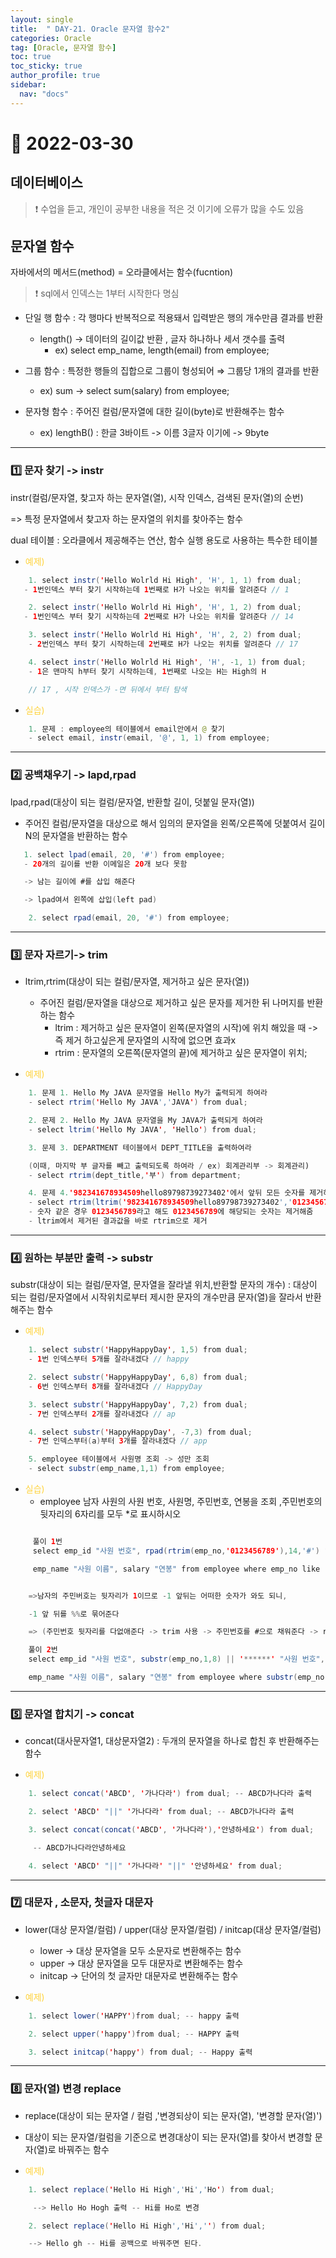 ```yaml
---
layout: single
title:  " DAY-21. Oracle 문자열 함수2"
categories: Oracle
tag: [Oracle, 문자열 함수]
toc: true
toc_sticky: true
author_profile: true
sidebar:
  nav: "docs"
---
```



# 🔐 2022-03-30

## 데이터베이스

<!--Quote-->

> ❗ 수업을 듣고, 개인이 공부한 내용을 적은 것 이기에 오류가 많을 수도 있음



## 문자열 함수

자바에서의 메서드(method) = 오라클에서는 함수(fucntion)


>❗ sql에서 인덱스는 1부터 시작한다 명심


- 단일 행 함수 : 각 행마다 반복적으로 적용돼서 입력받은 행의 개수만큼 결과를 반환
    - length() → 데이터의 길이값 반환 , 글자 하나하나 세서 갯수를 출력
        - ex) select emp_name, length(email) from employee;


- 그룹 함수 : 특정한 행들의 집합으로 그룹이 형성되어 ⇒ 그룹당 1개의 결과를 반환
    - ex) sum → select sum(salary) from employee;


- 문자형 함수 : 주어진 컬럼/문자열에 대한 길이(byte)로 반환해주는 함수
    - ex) lengthB() : 한글 3바이트 -> 이름 3글자 이기에 -> 9byte



---

###  **1️⃣ 문자 찾기 -> instr** ###

instr(컬럼/문자열, 찾고자 하는 문자열(열), 시작 인덱스, 검색된 문자(열)의 순번)


=> 특정 문자열에서 찾고자 하는 문자열의 위치를 찾아주는 함수


dual 테이블 : 오라클에서 제공해주는 연산, 함수 실행 용도로 사용하는 특수한 테이블

- <span style="color: #ffd33d">예제)</span>

```java
    1. select instr('Hello Wolrld Hi High', 'H', 1, 1) from dual;
   - 1번인덱스 부터 찾기 시작하는데 1번째로 H가 나오는 위치를 알려준다 // 1
```
```java
    2. select instr('Hello Wolrld Hi High', 'H', 1, 2) from dual;
   - 1번인덱스 부터 찾기 시작하는데 2번째로 H가 나오는 위치를 알려준다 // 14
```
```java
    3. select instr('Hello Wolrld Hi High', 'H', 2, 2) from dual;
    - 2번인덱스 부터 찾기 시작하는데 2번째로 H가 나오는 위치를 알려준다 // 17
```
```java
    4. select instr('Hello Wolrld Hi High', 'H', -1, 1) from dual;
    - 1은 맨마직 h부터 찾기 시작하는데, 1번째로 나오는 H는 High의 H

    // 17 , 시작 인덱스가 -면 뒤에서 부터 탐색
```





- <span style="color: #ffd33d">실습)</span>

```java
    1. 문제 : employee의 테이블에서 email안에서 @ 찾기
    - select email, instr(email, '@', 1, 1) from employee;
```

---

### **2️⃣ 공백채우기 -> lapd,rpad** ###

lpad,rpad(대상이 되는 컬럼/문자열, 반환할 길이, 덧붙일 문자(열))
- 주어진 컬럼/문자열을 대상으로 해서 임의의 문자열을 왼쪽/오른쪽에 덧붙여서 길이N의 문자열을 반환하는 함수

``` java
   1. select lpad(email, 20, '#') from employee;
   - 20개의 길이를 반환 이메일은 20개 보다 못함

   -> 남는 길이에 #를 삽입 해준다

   -> lpad여서 왼쪽에 삽입(left pad)
```

```java
    2. select rpad(email, 20, '#') from employee;
```




---

### **3️⃣ 문자 자르기-> trim** ###

- ltrim,rtrim(대상이 되는 컬럼/문자열, 제거하고 싶은 문자(열))
    - 주어진 컬럼/문자열을 대상으로 제거하고 싶은 문자를 제거한 뒤 나머지를 반환하는 함수
        - ltrim : 제거하고 싶은 문자열이 왼쪽(문자열의 시작)에 위치 해있을 때 -> 즉 제거 하고싶은게 문자열의 시작에 없으면 효과x
        - rtrim : 문자열의 오른쪽(문자열의 끝)에 제거하고 싶은 문자열이 위치;


- <span style="color: #ffd33d">예제)</span>

```java
    1. 문제 1. Hello My JAVA 문자열을 Hello My가 출력되게 하여라
    - select rtrim('Hello My JAVA','JAVA') from dual;
```
```java
    2. 문제 2. Hello My JAVA 문자열을 My JAVA가 출력되게 하여라
    - select ltrim('Hello My JAVA', 'Hello') from dual;
```
```java
    3. 문제 3. DEPARTMENT 테이블에서 DEPT_TITLE을 출력하여라

    (이때, 마지막 부 글자를 빼고 출력되도록 하여라 / ex) 회계관리부 -> 회계관리)
    - select rtrim(dept_title,'부') from department;
```
```java
    4. 문제 4.'982341678934509hello89798739273402'에서 앞뒤 모든 숫자를 제거하세요.
    - select rtrim(ltrim('982341678934509hello89798739273402','0123456789'),'0123456789') from dual;
    - 숫자 같은 경우 0123456789라고 해도 0123456789에 해당되는 숫자는 제거해줌
    - ltrim에서 제거된 결과값을 바로 rtrim으로 제거
```


---

### **4️⃣ 원하는 부분만 출력 -> substr** ###


substr(대상이 되는 컬럼/문자열, 문자열을 잘라낼 위치,반환할 문자의 개수) : 대상이 되는 컬럼/문자열에서 시작위치로부터 제시한 문자의 개수만큼 문자(열)을 잘라서 반환해주는 함수

- <span style="color: #ffd33d">예제)</span>

```java
    1. select substr('HappyHappyDay', 1,5) from dual;
    - 1번 인덱스부터 5개를 잘라내겠다 // happy
```
```java
    2. select substr('HappyHappyDay', 6,8) from dual;
    - 6번 인덱스부터 8개를 잘라내겠다 // HappyDay
```
```java
    3. select substr('HappyHappyDay', 7,2) from dual;
    - 7번 인덱스부터 2개를 잘라내겠다 // ap
```
```java
    4. select substr('HappyHappyDay', -7,3) from dual;
    - 7번 인덱스부터(a)부터 3개를 잘라내겠다 // app
```
```java
    5. employee 테이블에서 사원명 조회 -> 성만 조회
    - select substr(emp_name,1,1) from employee;
```


- <span style="color: #ffd33d">실습)</span>
    - employee 남자 사원의 사원 번호, 사원명, 주민번호, 연봉을 조회 ,주민번호의 뒷자리의 6자리를 모두 *로 표시하시오


```java

     풀이 1번
     select emp_id "사원 번호", rpad(rtrim(emp_no,'0123456789'),14,'#') "사원 번호",

     emp_name "사원 이름", salary "연봉" from employee where emp_no like '%-1%';


    =>남자의 주민버호는 뒷자리가 1이므로 -1 앞뒤는 어떠한 숫자가 와도 되니,

    -1 앞 뒤를 %%로 묶어준다

    => (주민번호 뒷자리를 다없애준다 -> trim 사용 -> 주민번호를 #으로 채워준다 -> rpad사용)

```

``` java
    풀이 2번
    select emp_id "사원 번호", substr(emp_no,1,8) || '******' "사원 번호",

    emp_name "사원 이름", salary "연봉" from employee where substr(emp_no,8,1) in ('1','3');

```


---

### **5️⃣ 문자열 합치기 -> concat** ###

- concat(대사문자열1, 대상문자열2) : 두개의 문자열을 하나로 합친 후 반환해주는 함수

- <span style="color: #ffd33d">예제)</span>


```java
    1. select concat('ABCD', '가나다라') from dual; -- ABCD가나다라 출력
```

```java
    2. select 'ABCD' "||" '가나다라' from dual; -- ABCD가나다라 출력
```

``` java
    3. select concat(concat('ABCD', '가나다라'),'안녕하세요') from dual;

     -- ABCD가나다라안녕하세요
```

``` java
    4. select 'ABCD' "||" '가나다라' "||" '안녕하세요' from dual;
```


---

### **7️⃣ 대문자 , 소문자, 첫글자 대문자** ###


- lower(대상 문자열/컬럼) / upper(대상 문자열/컬럼) / initcap(대상 문자열/컬럼)
    - lower -> 대상 문자열을 모두 소문자로 변환해주는 함수
    - upper -> 대상 문자열을 모두 대문자로 변환해주는 함수
    - initcap -> 단어의 첫 글자만 대문자로 변환해주는 함수


- <span style="color: #ffd33d">예제)</span>


```java
    1. select lower('HAPPY')from dual; -- happy 출력
```

```java
    2. select upper('happy')from dual; -- HAPPY 출력
```

```java
    3. select initcap('happy') from dual; -- Happy 출력
```

---

### **8️⃣ 문자(열) 변경 replace** ###

- replace(대상이 되는 문자열 / 컬럼 ,'변경되상이 되는 문자(열), '변경할 문자(열)')
- 대상이 되는 문자열/컬럼을 기준으로 변경대상이 되는 문자(열)를 찾아서 변경할 문자(열)로 바꿔주는 함수


- <span style="color: #ffd33d">예제)</span>

```java
    1. select replace('Hello Hi High','Hi','Ho') from dual;

     --> Hello Ho Hogh 출력 -- Hi를 Ho로 변경
```

```java
    2. select replace('Hello Hi High','Hi','') from dual;

    --> Hello gh -- Hi를 공백으로 바꿔주면 된다.
```


